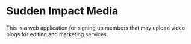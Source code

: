 # Sudden Impact Media

This is a web application for signing up members that may upload video blogs for editing and marketing services.


